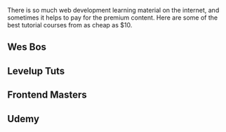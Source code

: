 There is so much web development learning material on the internet, and sometimes it helps to pay for the premium content. Here are some of the best tutorial courses from as cheap as $10.

## Wes Bos

## Levelup Tuts

## Frontend Masters

## Udemy

